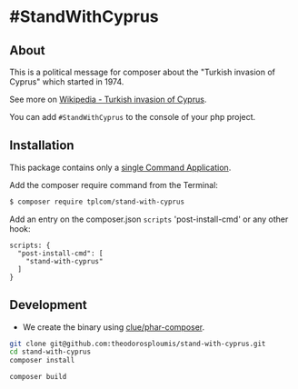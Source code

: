 # \#StandWithCyprus

## About

This is a political message for composer about the "Turkish invasion of Cyprus" which started in 1974.

See more on [Wikipedia - Turkish invasion of Cyprus](https://en.wikipedia.org/wiki/Turkish_invasion_of_Cyprus).

You can add `#StandWithCyprus` to the console of your php project.

## Installation

This package contains only a [single Command Application](https://symfony.com/doc/current/components/console/single_command_tool.html).

Add the composer require command from the Terminal:

```bash
$ composer require tplcom/stand-with-cyprus
```

Add an entry on the composer.json `scripts` 'post-install-cmd' or any other hook:

```
scripts: {
  "post-install-cmd": [
    "stand-with-cyprus"
  ]
}
```

## Development

- We create the binary using [clue/phar-composer](https://github.com/clue/phar-composer).

```bash
git clone git@github.com:theodorosploumis/stand-with-cyprus.git
cd stand-with-cyprus
composer install

composer build
```